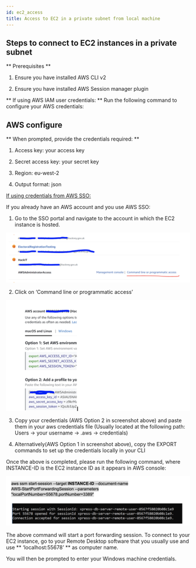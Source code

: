 ```yaml
---
id: ec2_access
title: Access to EC2 in a private subnet from local machine
---
```

## Steps to connect to EC2 instances in a private subnet


** Prerequisites **

1. Ensure you have installed AWS CLI v2

2. Ensure you have installed AWS Session manager plugin

** If using AWS IAM user credentials: **
Run the following command to configure your AWS credentials:

## AWS configure

** When prompted, provide the credentials required: **

1. Access key: your access key

2. Secret access key:  your secret key

3. Region: eu-west-2

4. Output format: json

<u>  If using credentials from AWS SSO: </u>

 If you already have an AWS account and you use AWS SSO:

1. Go to the SSO portal and navigate to the account in which the EC2 instance is hosted.

  ![alt text](./doc-images/ec2.png)


2. Click on ‘Command line or programmatic access’

![alt text](./doc-images/ec21.png)

3. Copy your credentials (AWS Option 2 in screenshot above) and paste them in your aws credentials file (Usually located at the following path: Users -> your username -> .aws -> credentials)

4. Alternatively(AWS Option 1 in screenshot above), copy the EXPORT commands to set up the credentials locally in your CLI


Once the above is completed, please run the following command, where INSTANCE-ID is the EC2 instance ID as it appears in AWS console:

![alt text](./doc-images/ec22.png)

The above command will start a port forwarding session. To connect to your EC2 instance, go to your Remote Desktop software that you usually use and use ** ‘localhost:55678’ ** as computer name.

You will then be prompted to enter your Windows machine credentials.

